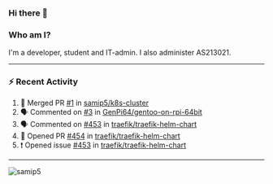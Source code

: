 ### Hi there 👋

### Who am I?
I'm a developer, student and IT-admin. I also administer AS213021.

---
### :zap: Recent Activity
<!--START_SECTION:activity-->
1. 🎉 Merged PR [#1](https://github.com/samip5/k8s-cluster/pull/1) in [samip5/k8s-cluster](https://github.com/samip5/k8s-cluster)
2. 🗣 Commented on [#3](https://github.com/GenPi64/gentoo-on-rpi-64bit/issues/3) in [GenPi64/gentoo-on-rpi-64bit](https://github.com/GenPi64/gentoo-on-rpi-64bit)
3. 🗣 Commented on [#453](https://github.com/traefik/traefik-helm-chart/issues/453) in [traefik/traefik-helm-chart](https://github.com/traefik/traefik-helm-chart)
4. 💪 Opened PR [#454](https://github.com/traefik/traefik-helm-chart/pull/454) in [traefik/traefik-helm-chart](https://github.com/traefik/traefik-helm-chart)
5. ❗️ Opened issue [#453](https://github.com/traefik/traefik-helm-chart/issues/453) in [traefik/traefik-helm-chart](https://github.com/traefik/traefik-helm-chart)
<!--END_SECTION:activity-->
---

<img align="center" src="https://github-readme-stats.vercel.app/api?username=samip5&show_icons=true" alt="samip5" />
